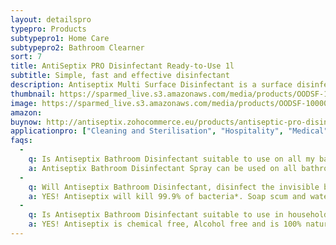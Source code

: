 ```yaml
---
layout: detailspro
typepro: Products
subtypepro1: Home Care
subtypepro2: Bathroom Clearner
sort: 7
title: AntiSeptix PRO Disinfectant Ready-to-Use 1l
subtitle: Simple, fast and effective disinfectant
description: Antiseptix Multi Surface Disinfectant is a surface disinfectant spray that kills 99.9% of bacteria, fungus and viruses, including E.coli, salmonella, coronavirus, poliovirus, norovirus and flu. Antiseptix Multi Surface Disinfectant is a chemical free, ZERO alcohol, non-toxic, fragrance-free disinfectant that has odour eliminating properties, as well as being harmless to the skin.
thumbnail: https://sparmed_live.s3.amazonaws.com/media/products/OODSF-10000.png
image: https://sparmed_live.s3.amazonaws.com/media/products/OODSF-10000.png
amazon: 
buynow: http://antiseptix.zohocommerce.eu/products/antiseptic-pro-disinfectant-ready-to-use-1l/354940000000048042
applicationpro: ["Cleaning and Sterilisation", "Hospitality", "Medical", "Deodorising", "Sports", "Swimming Pools"]
faqs:
  -
    q: Is Antiseptix Bathroom Disinfectant suitable to use on all my bathroom surfaces?
    a: Antiseptix Bathroom Disinfectant Spray can be used on all bathroom surfaces except for marble, brass, copper, unfinished wood, carpet, fabric and unwaxed vinyl.
  -
    q: Will Antiseptix Bathroom Disinfectant, disinfect the invisible bacteria in my bathroom?
    a: YES! Antiseptix will kill 99.9% of bacteria*. Soap scum and watermarks are also removed.
  -
    q: Is Antiseptix Bathroom Disinfectant suitable to use in households with children and pets?
    a: YES! Antiseptix is chemical free, Alcohol free and is 100% natural as well and being non- toxic. Please ensure the product remains out of a child’s reach. 
---
```


